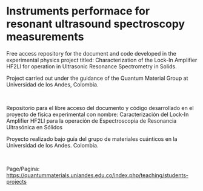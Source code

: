 # Instruments performace for resonant ultrasound spectroscopy measurements

Free access repository for the document and code developed in the experimental physics project titled: Characterization of the Lock-In Amplifier HF2LI for operation in Ultrasonic Resonance Spectrometry in Solids.

Project carried out under the guidance of the Quantum Material Group at Universidad de los Andes, Colombia.

<br/>

Repositorio para el libre acceso del documento y código desarrollado en el proyecto de física experimental con nombre: Caracterización del Lock-In Amplifier HF2LI para la operación de Espectroscopia de Resonancia Ultrasónica en Sólidos

Proyecto realizado bajo guía del grupo de materiales cuánticos en la Universidad de los Andes. Colombia.

<br/>

Page/Pagina: https://quantummaterials.uniandes.edu.co/index.php/teaching/students-projects
